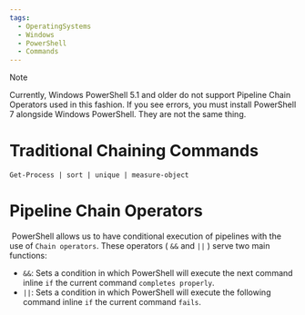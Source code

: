 ```yaml
---
tags:
  - OperatingSystems
  - Windows
  - PowerShell
  - Commands
---
```

> [!NOTE]
> Currently, Windows PowerShell 5.1 and older do not support Pipeline Chain Operators used in this fashion. If you see errors, you must install PowerShell 7 alongside Windows PowerShell. They are not the same thing.


# Traditional Chaining Commands 

```powershell-session
Get-Process | sort | unique | measure-object
```


# Pipeline Chain Operators

 PowerShell allows us to have conditional execution of pipelines with the use of `Chain operators`. These operators ( `&&` and `||` ) serve two main functions:

- `&&`: Sets a condition in which PowerShell will execute the next command inline `if` the current command `completes properly`.
- `||`: Sets a condition in which PowerShell will execute the following command inline `if` the current command `fails`.